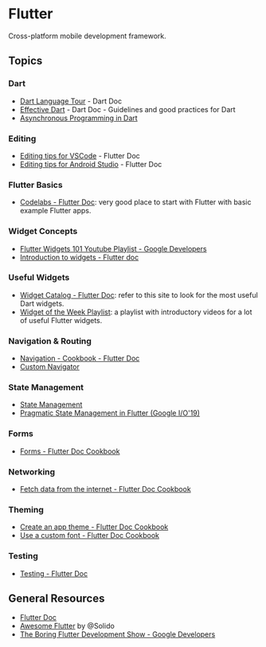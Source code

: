 # Flutter

Cross-platform mobile development framework.

## Topics

### Dart 

- [Dart Language Tour](https://dart.dev/guides/language/language-tour) - Dart Doc
- [Effective Dart](https://dart.dev/guides/language/effective-dart) - Dart Doc - Guidelines and good practices for Dart
- [Asynchronous Programming in Dart](https://dart.dev/codelabs/async-await)

### Editing

- [Editing tips for VSCode](https://flutter.dev/docs/development/tools/vs-code#editing-tips-for-flutter-code) - Flutter Doc
- [Editing tips for Android Studio](https://flutter.dev/docs/development/tools/android-studio#editing-tips-for-flutter-code) - Flutter Doc

### Flutter Basics


- [Codelabs - Flutter Doc](https://flutter.dev/docs/codelabs): very good place to start with Flutter with basic example Flutter apps.

### Widget Concepts

- [Flutter Widgets 101 Youtube Playlist - Google Developers](https://www.youtube.com/playlist?list=PLOU2XLYxmsIJyiwUPCou_OVTpRIn_8UMd)
- [Introduction to widgets - Flutter doc](https://flutter.dev/docs/development/ui/widgets-intro)

### Useful Widgets

- [Widget Catalog - Flutter Doc](https://flutter.dev/docs/development/ui/widgets): refer to this site to look for the most useful Dart widgets.
- [Widget of the Week Playlist](https://youtube.com/playlist?list=PLjxrf2q8roU23XGwz3Km7sQZFTdB996iG): a playlist with introductory videos for a lot of useful Flutter widgets.

### Navigation & Routing

- [Navigation - Cookbook - Flutter Doc](https://flutter.dev/docs/cookbook/navigation)
- [Custom Navigator](https://youtu.be/EcAwFpC9S8s?t=1706)

### State Management

- [State Management](https://flutter.dev/docs/development/data-and-backend/state-mgmt)
- [Pragmatic State Management in Flutter (Google I/O'19)](https://youtu.be/d_m5csmrf7I)

### Forms

- [Forms - Flutter Doc Cookbook](https://flutter.dev/docs/cookbook/forms)

### Networking

- [Fetch data from the internet - Flutter Doc Cookbook](https://flutter.dev/docs/cookbook/networking/fetch-data)

### Theming

- [Create an app theme - Flutter Doc Cookbook](https://flutter.dev/docs/cookbook/design/themes#creating-an-app-theme)
- [Use a custom font - Flutter Doc Cookbook](https://flutter.dev/docs/cookbook/design/fonts#1-import-the-font-files)

### Testing

- [Testing - Flutter Doc](https://flutter.dev/docs/testing)


## General Resources

- [Flutter Doc](https://flutter.dev)
- [Awesome Flutter](https://github.com/Solido/awesome-flutter) by @Solido
- [The Boring Flutter Development Show - Google Developers](https://youtube.com/playlist?list=PLOU2XLYxmsIK0r_D-zWcmJ1plIcDNnRkK)
